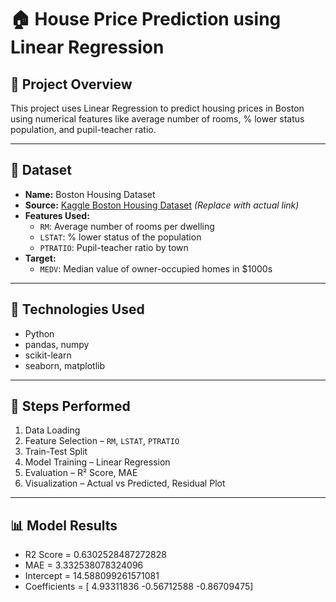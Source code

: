 # 🏠 House Price Prediction using Linear Regression

## 📌 Project Overview
This project uses Linear Regression to predict housing prices in Boston using numerical features like average number of rooms, % lower status population, and pupil-teacher ratio.

---

## 📂 Dataset
- **Name:** Boston Housing Dataset  
- **Source:** [Kaggle Boston Housing Dataset](https://www.kaggle.com/datasets/krupadharamshi/bostonhousing) *(Replace with actual link)*  
- **Features Used:**
  - `RM`: Average number of rooms per dwelling
  - `LSTAT`: % lower status of the population
  - `PTRATIO`: Pupil-teacher ratio by town
- **Target:**
  - `MEDV`: Median value of owner-occupied homes in $1000s

---

## 🧱 Technologies Used
- Python
- pandas, numpy
- scikit-learn
- seaborn, matplotlib

---

## 🚀 Steps Performed
1. Data Loading
2. Feature Selection – `RM`, `LSTAT`, `PTRATIO`
3. Train-Test Split
4. Model Training – Linear Regression
5. Evaluation – R² Score, MAE
6. Visualization – Actual vs Predicted, Residual Plot

---

## 📊 Model Results
- R2 Score = 0.6302528487272828
- MAE = 3.332538078324096
- Intercept = 14.588099261571081
- Coefficients = [ 4.93311836 -0.56712588 -0.86709475]
